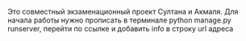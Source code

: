 Это совместный экзаменационный проект Султана и Акмаля. Для начала работы нужно прописать в терминале python manage.py runserver, перейти по ссылке и добавить info в строку url адреса

